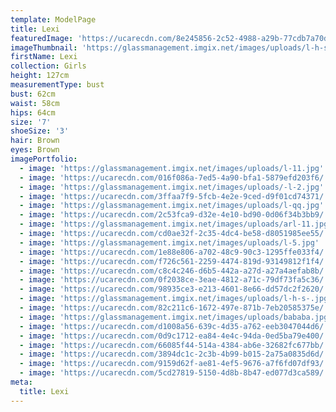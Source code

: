 ```yaml
---
template: ModelPage
title: Lexi
featuredImage: 'https://ucarecdn.com/8e245856-2c52-4988-a29b-77cdb7a70dbf/'
imageThumbnail: 'https://glassmanagement.imgix.net/images/uploads/l-h-s-.jpg'
firstName: Lexi
collection: Girls
height: 127cm
measurementType: bust
bust: 62cm
waist: 58cm
hips: 64cm
size: '7'
shoeSize: '3'
hair: Brown
eyes: Brown
imagePortfolio:
  - image: 'https://glassmanagement.imgix.net/images/uploads/l-11.jpg'
  - image: 'https://ucarecdn.com/016f086a-7ed5-4a90-bfa1-5879efd203f6/'
  - image: 'https://glassmanagement.imgix.net/images/uploads/-l-2.jpg'
  - image: 'https://ucarecdn.com/3ffaa7f9-5fcb-4e2e-9ced-d9f01cd74371/'
  - image: 'https://glassmanagement.imgix.net/images/uploads/l-qq.jpg'
  - image: 'https://ucarecdn.com/2c53fca9-d32e-4e10-bd90-0d06f34b3bb9/'
  - image: 'https://glassmanagement.imgix.net/images/uploads/arl-11.jpg'
  - image: 'https://ucarecdn.com/cd0ae32f-2c35-4dc4-be58-d8051985ee55/'
  - image: 'https://glassmanagement.imgix.net/images/uploads/l-5.jpg'
  - image: 'https://ucarecdn.com/1e88e806-a702-48c9-90c3-1295ffe033f4/'
  - image: 'https://ucarecdn.com/f726c561-2259-4474-819d-93149812f1f4/'
  - image: 'https://ucarecdn.com/c8c4c246-d6b5-442a-a27d-a27a4aefab8b/'
  - image: 'https://ucarecdn.com/0f2038ce-3eae-4812-a71c-79df73fa5c36/'
  - image: 'https://ucarecdn.com/98935ce3-e213-4601-8e66-dd57dc2f2620/'
  - image: 'https://glassmanagement.imgix.net/images/uploads/l-h-s-.jpg'
  - image: 'https://ucarecdn.com/82c211c6-1672-497e-871b-7eb20585375e/'
  - image: 'https://glassmanagement.imgix.net/images/uploads/bababa.jpg'
  - image: 'https://ucarecdn.com/d1008a56-639c-4d35-a762-eeb3047044d6/'
  - image: 'https://ucarecdn.com/0d9c1712-ea84-4e4c-94da-0ed5ba79e400/'
  - image: 'https://ucarecdn.com/66085f44-514a-4384-ab6e-32682fc677bb/'
  - image: 'https://ucarecdn.com/3894dc1c-2c3b-4b99-b015-2a75a0835d6d/'
  - image: 'https://ucarecdn.com/9159d62f-ae81-4ef5-9676-a7f6fd07df93/'
  - image: 'https://ucarecdn.com/5cd27819-5150-4d8b-8b47-ed077d3ca589/'
meta:
  title: Lexi
---
```


